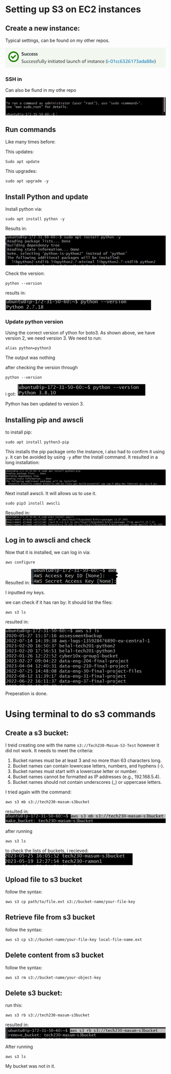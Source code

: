 # Setting up S3 on EC2 instances

## Create a new instance:

Typical settings, can be found on my other repos.

![Alt text](s3-instance-images/Screenshot%202023-05-25%20154554.png)

### SSH in

Can also be fiund in my othe repo

![Alt text](s3-instance-images/Screenshot%202023-05-25%20154749.png)

## Run commands

Like many times before:

This updates:
```
Sudo apt update
```
This upgrades:
```
sudo apt upgrade -y
```
## Install Python and update
Install python via:
```
sudo apt install python -y
```
Results in:

![Alt text](s3-instance-images/Screenshot%202023-05-25%20160955.png)

Check the version:
```
python --version
```
results in:

![Alt text](s3-instance-images/Screenshot%202023-05-25%20155339.png)

### Update python version
Using the correct version of ython for boto3. As shown above, we have version 2, we need version 3. We need to run:
```
alias python=python3
```
The output was nothing

after checking the version through
```
python --version
```
i got:
![Alt text](s3-instance-images/Screenshot%202023-05-25%20160429.png)

Python has ben updated to version 3.

## Installing pip and awscli

to install pip:
```
sudo apt install python3-pip
```
This installs the pip package onto the instance, i also had to confirm it using `y`. it can be avoided by using `-y` after the install command.
It resulted in a long installation:

![Alt text](s3-instance-images/Screenshot%202023-05-25%20161303.png)

Next install awscli. It will allows us to use it. 

```
sudo pip3 install awscli
```
Resulted in:
![Alt text](s3-instance-images/Screenshot%202023-05-25%20163143.png)

## Log in to awscli and check

Now that it is installed, we can log in via:

```
aws configure
```
Resulted in:
![Alt text](s3-instance-images/Screenshot%202023-05-25%20163816.png)

I inputted my keys. 

we can check if it has ran by: It should list the files:
```
aws s3 ls
```

resulted in:

![Alt text](s3-instance-images/Screenshot%202023-05-25%20164723.png)

Preperation is done.


# Using terminal to do s3 commands

## Create a s3 bucket:
I treid creating one with the name `s3://Tech230-Masum-S3-Test` however it did not work. It needs to meet the criteria:

1. Bucket names must be at least 3 and no more than 63 characters long.
2. Bucket names can contain lowercase letters, numbers, and hyphens (-).
3. Bucket names must start with a lowercase letter or number.
4. Bucket names cannot be formatted as IP addresses (e.g., 192.168.5.4).
5. Bucket names should not contain underscores (_) or uppercase letters.

I tried again with the command:
```
aws s3 mb s3://tech230-masum-s3bucket
```
resulted in:
![Alt text](s3-instance-images/Screenshot%202023-05-25%20170656.png)

after running 
```
aws s3 ls
```
to check the lists of buckets, i recieved:
![Alt text](s3-instance-images/Screenshot%202023-05-25%20170839.png)

## Upload file to s3 bucket

follow the syntax:
```
aws s3 cp path/to/file.ext s3://bucket-name/your-file-key
```

## Retrieve file from s3 bucket

follow the syntax:
```
aws s3 cp s3://bucket-name/your-file-key local-file-name.ext
```

## Delete content from s3 bucket

follow the syntax:
```
aws s3 rm s3://bucket-name/your-object-key
```


## Delete s3 bucket:
run this:
```
aws s3 rb s3://tech230-masum-s3bucket
```
resulted in:
![Alt text](s3-instance-images/Screenshot%202023-05-25%20171159.png)

After running
```
aws s3 ls
```

My bucket was not in it. 






